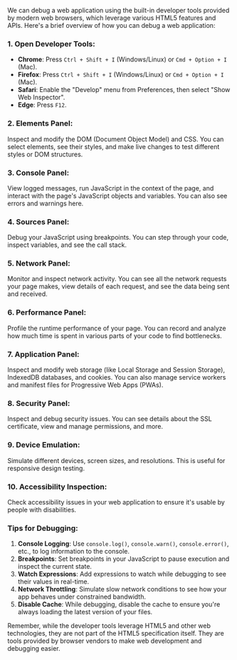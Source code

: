 We can debug a web application using the built-in developer tools provided by modern web browsers, which leverage various HTML5 features and APIs. Here's a brief overview of how you can debug a web application:

### 1. **Open Developer Tools**:
- **Chrome**: Press `Ctrl + Shift + I` (Windows/Linux) or `Cmd + Option + I` (Mac).
- **Firefox**: Press `Ctrl + Shift + I` (Windows/Linux) or `Cmd + Option + I` (Mac).
- **Safari**: Enable the "Develop" menu from Preferences, then select "Show Web Inspector".
- **Edge**: Press `F12`.

### 2. **Elements Panel**:
Inspect and modify the DOM (Document Object Model) and CSS. You can select elements, see their styles, and make live changes to test different styles or DOM structures.

### 3. **Console Panel**:
View logged messages, run JavaScript in the context of the page, and interact with the page's JavaScript objects and variables. You can also see errors and warnings here.

### 4. **Sources Panel**:
Debug your JavaScript using breakpoints. You can step through your code, inspect variables, and see the call stack.

### 5. **Network Panel**:
Monitor and inspect network activity. You can see all the network requests your page makes, view details of each request, and see the data being sent and received.

### 6. **Performance Panel**:
Profile the runtime performance of your page. You can record and analyze how much time is spent in various parts of your code to find bottlenecks.

### 7. **Application Panel**:
Inspect and modify web storage (like Local Storage and Session Storage), IndexedDB databases, and cookies. You can also manage service workers and manifest files for Progressive Web Apps (PWAs).

### 8. **Security Panel**:
Inspect and debug security issues. You can see details about the SSL certificate, view and manage permissions, and more.

### 9. **Device Emulation**:
Simulate different devices, screen sizes, and resolutions. This is useful for responsive design testing.

### 10. **Accessibility Inspection**:
Check accessibility issues in your web application to ensure it's usable by people with disabilities.

### Tips for Debugging:

1. **Console Logging**: Use `console.log()`, `console.warn()`, `console.error()`, etc., to log information to the console.
2. **Breakpoints**: Set breakpoints in your JavaScript to pause execution and inspect the current state.
3. **Watch Expressions**: Add expressions to watch while debugging to see their values in real-time.
4. **Network Throttling**: Simulate slow network conditions to see how your app behaves under constrained bandwidth.
5. **Disable Cache**: While debugging, disable the cache to ensure you're always loading the latest version of your files.

Remember, while the developer tools leverage HTML5 and other web technologies, they are not part of the HTML5 specification itself. They are tools provided by browser vendors to make web development and debugging easier.